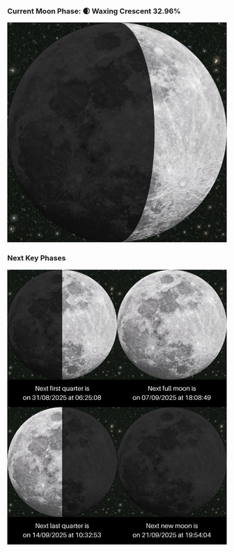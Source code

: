 ### Current Moon Phase: 🌒 Waxing Crescent 32.96%
![Moon Phase](moonphase.png)
### Next Key Phases
![Gallery](gallery.png)